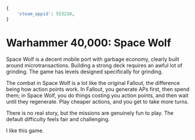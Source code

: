 ```python
{
    'steam_appid': 553210,
}
```

# Warhammer 40,000: Space Wolf

Space Wolf is a decent mobile port with garbage economy, clearly built around
microtransactions. Building a strong deck requires an awful lot of grinding.
The game has levels designed specifically for grinding.

The combat in Space Wolf is a lot like the original Fallout, the difference
being how action points work. In Fallout, you generate APs first, then spend
them; in Space Wolf, you do things costing you action points, and then wait
until they regenerate. Play cheaper actions, and you get to take more turns.

There is no real story, but the missions are genuinely fun to play. The
default difficulty feels fair and challenging.

I like this game.
